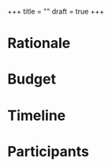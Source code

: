 +++
title = "<!--A Brief Verb-based Proposal (Example: Upgrade BuildBot for the Loongson 3 Port)  -->"
draft = true
+++

<!--

Start with a quick, one-sentence introduction.

----

Example:

This is a proposal to crowdsource a dual Loongson 3B4000 motherboard from Lemote to supplement the current 3A4000 BuildBot (Relay 23869).

-->

# Rationale

<!--

A detailed description of the reason for the purchase, focusing on the potential benefits for community activities.

----

Example:

The current BuildBot for the AOSC OS Loongson 3 port is built and tested on a 3A4000-based server (Lemote LX-1901), which, with only four cores, hardly suffices as a sole BuildBot for distribution maintenance. The significant performance discrepancy when compared to AMD64 and AArch64 BuildBots also makes it difficult to coordinate packaging among our four mainline ports.

This proposal attempts to improve the computing capacity for the Loongson 3 port with the addition of a dual 3B4000-based system, which, with a total of eight cores (across two processors) can potentially provide double the performance compared to the current BuildBot.

-->

# Budget

<!--

List potential components, services, and materials to be purchased with appropriate currency units.

----

Example:

+ Lemote LX-2510 motherboard (CNY 11,000)
  - Dual 3B4000 on board.
  - Includes compatible heatsink assemblies.
+ 2 × 16GB DIMM (CNY 750 × 2)
  - To be purchased from OEM to prevent incompatibility.

-->

# Timeline

<!--

A brief timeline for purchase, shipment, and deployment. This does not have to be final.

----

Example:

- End-of-Year 2021: Coordinator to complete purchase.
- Q1 2022:
    - A community contributor or colocation provider to host the Relay server.
    - Server to go online for distribution maintenance.

-->

# Participants

<!--

List all community participants, including coordinators, device host, etc. List merchants and/or sellers, where appropriate.

----

Example:

- Leo Shen <szc1sya@aosc.io>, purchase contact.
- Xiaoxing Ye <xiaoxing@aosc.io>, proposed server host.

-->
